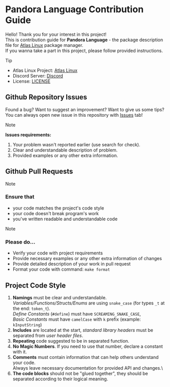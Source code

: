 [Discord]: https://discord.gg/DmxAne5hcA
[Atlas Linux]: https://github.com/AtlasLinux
[LICENSE]: https://github.com/AtlasLinux/pnd-language/blob/main/LICENSE
[Issues]: https://github.com/AtlasLinux/pnd-language/issues

# Pandora Language Contribution Guide
Hello! Thank you for your interest in this project! <br/>
This is contribution guide for **Pandora Language** - the package description file for [Atlas Linux] package manager. <br/>
If you wanna take a part in this project, please follow provided instructions.

> [!TIP]
> - Atlas Linux Project: [Atlas Linux]
> - Discord Server: [Discord]
> - License: [LICENSE]

## Github Repository Issues
Found a bug? Want to suggest an improvement? Want to give us some tips? <br/>
You can always open new issue in this repository with [Issues] tab!

> [!NOTE]
> **Issues requirements:**
> 1. Your problem wasn't reported earlier (use search for check).
> 2. Clear and understandable description of problem.
> 3. Provided examples or any other extra information.

## Github Pull Requests
> [!NOTE]
> ### Ensure that
> - your code matches the project's code style
> - your code doesn't break program's work
> - you've written readable and understandable code

> [!NOTE]
> ### Please do...
> - Verify your code with project requirements
> - Provide necessary examples or any other extra information of changes
> - Provide detailed description of your work in pull request
> - Format your code with command: `make format`

## Project Code Style
1. **Namings** must be clear and understandable. <br/>
_Variables/Functions/Structs/Enums_ are using `snake_case` (for types `_t` at the end: `token_t`). <br/>
_Define Constants_ (`#define`) must have `SCREAMING_SNAKE_CASE`, <br/>
_Basic Constants_ must have `camelCase` with `k` prefix (example: `kInputString`)
2. **Includes** are located at the start, _standard library headers_ must be separated from _user header files_.
3. **Repeating** code suggested to be in separated function.
4. **No Magic Numbers**. If you need to use that number, declare a constant with it.
5. **Comments** must contain information that can help others understand your code. <br/>
Always leave necessary documentation for provided API and changes.\
6. **The code blocks** should not be "glued together", they should be separated according to their logical meaning.
